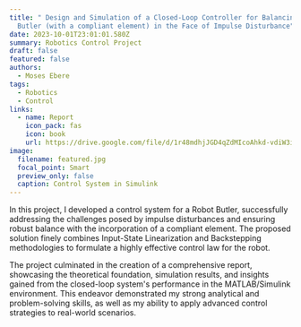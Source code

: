 ```yaml
---
title: " Design and Simulation of a Closed-Loop Controller for Balancing a Robot
  Butler (with a compliant element) in the Face of Impulse Disturbance"
date: 2023-10-01T23:01:01.580Z
summary: R﻿obotics Control Project
draft: false
featured: false
authors:
  - Moses Ebere
tags:
  - Robotics
  - Control
links:
  - name: Report
    icon_pack: fas
    icon: book
    url: https://drive.google.com/file/d/1r48mdhjJGD4qZdMIcoAhkd-vdiW3io4J/view?usp=sharing
image:
  filename: featured.jpg
  focal_point: Smart
  preview_only: false
  caption: Control System in Simulink
---
```

I﻿n this project, I developed a control system for a Robot Butler, successfully addressing the challenges posed by impulse disturbances and ensuring robust balance with the incorporation of a compliant element. The proposed solution finely combines Input-State Linearization and Backstepping methodologies to formulate a highly effective control law for the robot. 

The project culminated in the creation of a comprehensive report, showcasing the theoretical foundation, simulation results, and insights gained from the closed-loop system's performance in the MATLAB/Simulink environment. This endeavor demonstrated my strong analytical and problem-solving skills, as well as my ability to apply advanced control strategies to real-world scenarios.
